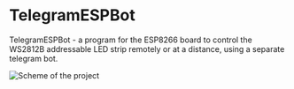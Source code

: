# TelegramESPBot
TelegramESPBot - a program for the ESP8266 board to control the WS2812B addressable LED strip remotely or at a distance, using a separate telegram bot.

![Scheme of the project](https://github.com/VlaVi21/TelegramESPBot/assets/87720270/cb14a261-cf54-43be-b08f-60821f178caa)


